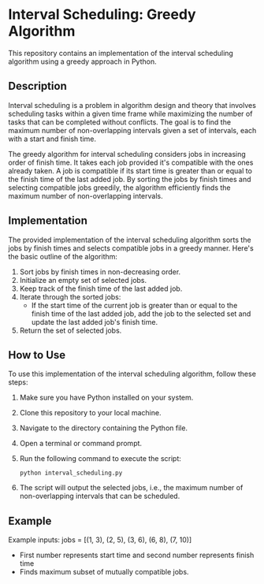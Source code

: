 # Interval Scheduling: Greedy Algorithm

This repository contains an implementation of the interval scheduling algorithm using a greedy approach in Python.

## Description

Interval scheduling is a problem in algorithm design and theory that involves scheduling tasks within a given time frame while maximizing the number of tasks that can be completed without conflicts. The goal is to find the maximum number of non-overlapping intervals given a set of intervals, each with a start and finish time.

The greedy algorithm for interval scheduling considers jobs in increasing order of finish time. It takes each job provided it's compatible with the ones already taken. A job is compatible if its start time is greater than or equal to the finish time of the last added job. By sorting the jobs by finish times and selecting compatible jobs greedily, the algorithm efficiently finds the maximum number of non-overlapping intervals.

## Implementation

The provided implementation of the interval scheduling algorithm sorts the jobs by finish times and selects compatible jobs in a greedy manner. Here's the basic outline of the algorithm:

1. Sort jobs by finish times in non-decreasing order.
2. Initialize an empty set of selected jobs.
3. Keep track of the finish time of the last added job.
4. Iterate through the sorted jobs:
   - If the start time of the current job is greater than or equal to the finish time of the last added job, add the job to the selected set and update the last added job's finish time.
5. Return the set of selected jobs.

## How to Use

To use this implementation of the interval scheduling algorithm, follow these steps:

1. Make sure you have Python installed on your system.
2. Clone this repository to your local machine.
3. Navigate to the directory containing the Python file.
4. Open a terminal or command prompt.
5. Run the following command to execute the script:

    ```
    python interval_scheduling.py
    ```

6. The script will output the selected jobs, i.e., the maximum number of non-overlapping intervals that can be scheduled.

## Example

Example inputs: jobs = [(1, 3), (2, 5), (3, 6), (6, 8), (7, 10)]
- First number represents start time and second number represents finish time
- Finds maximum subset of mutually compatible jobs.
  

